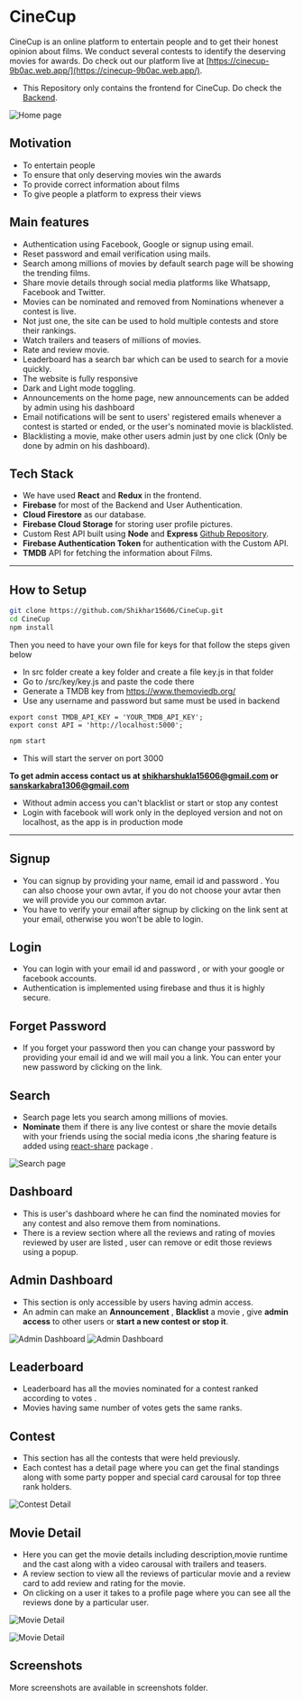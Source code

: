 # CineCup

CineCup is an online platform to entertain people and to get their honest opinion about films. We conduct several contests to identify the deserving movies for awards. Do check out our platform live at [https://cinecup-9b0ac.web.app/](https://cinecup-9b0ac.web.app/).

- This Repository only contains the frontend for CineCup. Do check the [Backend](https://github.com/Shikhar15606/cinecup-backend).

![Home page](<https://github.com/Shikhar15606/CineCup/blob/main/screenshots/Screenshot%20(41).png?raw=true>)

## Motivation

- To entertain people
- To ensure that only deserving movies win the awards
- To provide correct information about films
- To give people a platform to express their views

## Main features

- Authentication using Facebook, Google or signup using email.
- Reset password and email verification using mails.
- Search among millions of movies by default search page will be showing the trending films.
- Share movie details through social media platforms like Whatsapp, Facebook and Twitter.
- Movies can be nominated and removed from Nominations whenever a contest is live.
- Not just one, the site can be used to hold multiple contests and store their rankings.
- Watch trailers and teasers of millions of movies.
- Rate and review movie.
- Leaderboard has a search bar which can be used to search for a movie quickly.
- The website is fully responsive
- Dark and Light mode toggling.
- Announcements on the home page, new announcements can be added by admin using his dashboard
- Email notifications will be sent to users' registered emails whenever a contest is started or ended, or the user's nominated movie is blacklisted.
- Blacklisting a movie, make other users admin just by one click (Only be done by admin on his dashboard).

## Tech Stack

- We have used **React** and **Redux** in the frontend.
- **Firebase** for most of the Backend and User Authentication.
- **Cloud Firestore** as our database.
- **Firebase Cloud Storage** for storing user profile pictures.
- Custom Rest API built using **Node** and **Express** [Github Repository](https://github.com/Shikhar15606/cinecup-backend).
- **Firebase Authentication Token** for authentication with the Custom API.
- **TMDB** API for fetching the information about Films.

---

## How to Setup

```bash
git clone https://github.com/Shikhar15606/CineCup.git
cd CineCup
npm install
```

Then you need to have your own file for keys for that follow the steps given below

- In src folder create a key folder and create a file key.js in that folder
- Go to /src/key/key.js and paste the code there
- Generate a TMDB key from https://www.themoviedb.org/
- Use any username and password but same must be used in backend

```JS
export const TMDB_API_KEY = 'YOUR_TMDB_API_KEY';
export const API = 'http://localhost:5000';
```

```bash
npm start
```

- This will start the server on port 3000

**To get admin access contact us at shikharshukla15606@gmail.com or sanskarkabra1306@gmail.com**

- Without admin access you can't blacklist or start or stop any contest
- Login with facebook will work only in the deployed version and not on localhost, as the app is in production mode

---

## Signup

- You can signup by providing your name, email id and password . You can also choose your own avtar, if you do not choose your avtar then we will provide you our common avtar.
- You have to verify your email after signup by clicking on the link sent at your email, otherwise you won't be able to login.

## Login

- You can login with your email id and password , or with your google or facebook accounts.
- Authentication is implemented using firebase and thus it is highly secure.

## Forget Password

- If you forget your password then you can change your password by providing your email id and we will mail you a link. You can enter your new password by clicking on the link.

## Search

- Search page lets you search among millions of movies.
- **Nominate** them if there is any live contest or share the movie details with your friends using the social media icons ,the sharing feature is added using [react-share](http://https://www.npmjs.com/package/react-share 'react-share') package .

![Search page](<https://github.com/Shikhar15606/CineCup/blob/main/screenshots/Screenshot%20(30).png?raw=true>)

## Dashboard

- This is user's dashboard where he can find the nominated movies for any contest and also remove them from nominations.
- There is a review section where all the reviews and rating of movies reviewed by user are listed , user can remove or edit those reviews using a popup.

## Admin Dashboard

- This section is only accessible by users having admin access.
- An admin can make an **Announcement** , **Blacklist** a movie , give **admin access** to other users or **start a new contest or stop it**.

![Admin Dashboard](<https://github.com/Shikhar15606/CineCup/blob/main/screenshots/Screenshot%20(28).png?raw=true>)
![Admin Dashboard](<https://github.com/Shikhar15606/CineCup/blob/main/screenshots/Screenshot%20(29).png?raw=true>)

## Leaderboard

- Leaderboard has all the movies nominated for a contest ranked according to votes .
- Movies having same number of votes gets the same ranks.

## Contest

- This section has all the contests that were held previously.
- Each contest has a detail page where you can get the final standings along with some party popper and special card carousal for top three rank holders.

![Contest Detail](<https://github.com/Shikhar15606/CineCup/blob/main/screenshots/Screenshot%20(51).png?raw=true>)

## Movie Detail

- Here you can get the movie details including description,movie runtime and the cast along with a video carousal with trailers and teasers.
- A review section to view all the reviews of particular movie and a review card to add review and rating for the movie.
- On clicking on a user it takes to a profile page where you can see all the reviews done by a particular user.

![Movie Detail](<https://github.com/Shikhar15606/CineCup/blob/main/screenshots/Screenshot%20(43).png?raw=true>)

![Movie Detail](<https://github.com/Shikhar15606/CineCup/blob/main/screenshots/Screenshot%20(44).png?raw=true>)

## Screenshots

More screenshots are available in screenshots folder.
